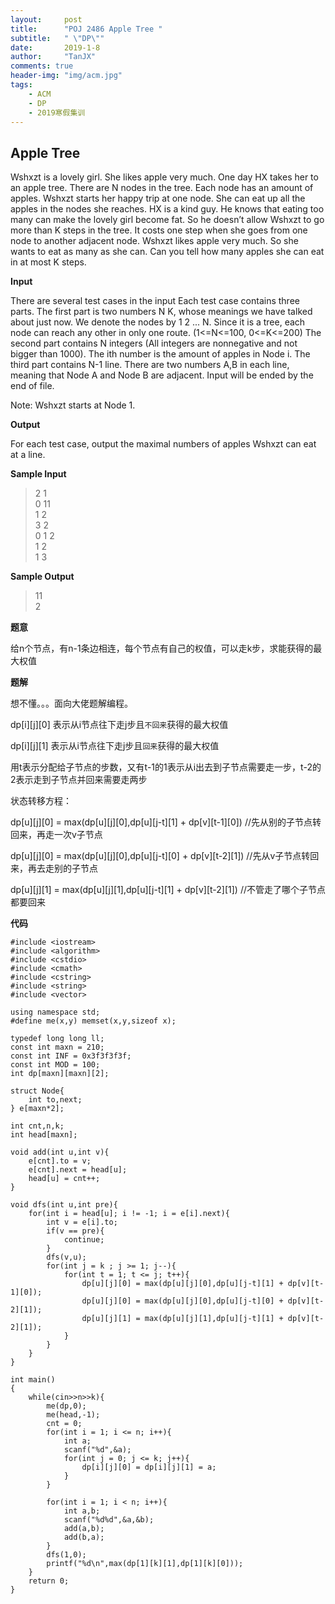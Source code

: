 ```yaml
---
layout:     post
title:      "POJ 2486 Apple Tree "
subtitle:   " \"DP\""
date:       2019-1-8
author:     "TanJX"
comments: true
header-img: "img/acm.jpg"
tags:
    - ACM
    - DP
    - 2019寒假集训
---
```


## Apple Tree 

Wshxzt is a lovely girl. She likes apple very much. One day HX takes her to an apple tree. There are N nodes in the tree. Each node has an amount of apples. Wshxzt starts her happy trip at one node. She can eat up all the apples in the nodes she reaches. HX is a kind guy. He knows that eating too many can make the lovely girl become fat. So he doesn’t allow Wshxzt to go more than K steps in the tree. It costs one step when she goes from one node to another adjacent node. Wshxzt likes apple very much. So she wants to eat as many as she can. Can you tell how many apples she can eat in at most K steps.

**Input**

There are several test cases in the input 
Each test case contains three parts. 
The first part is two numbers N K, whose meanings we have talked about just now. We denote the nodes by 1 2 ... N. Since it is a tree, each node can reach any other in only one route. (1<=N<=100, 0<=K<=200) 
The second part contains N integers (All integers are nonnegative and not bigger than 1000). The ith number is the amount of apples in Node i. 
The third part contains N-1 line. There are two numbers A,B in each line, meaning that Node A and Node B are adjacent. 
Input will be ended by the end of file. 

Note: Wshxzt starts at Node 1.

**Output**

For each test case, output the maximal numbers of apples Wshxzt can eat at a line.

**Sample Input**

>2 1<br> 
0 11<br>
1 2<br>
3 2<br>
0 1 2<br>
1 2<br>
1 3<br>

**Sample Output**

>11<br>
2<br>

**题意**

给n个节点，有n-1条边相连，每个节点有自己的权值，可以走k步，求能获得的最大权值

**题解**

想不懂。。。面向大佬题解编程。

dp[i][j][0] 表示从i节点往下走j步且```不回来```获得的最大权值

dp[i][j][1] 表示从i节点往下走j步且```回来```获得的最大权值

用t表示分配给子节点的步数，又有t-1的1表示从i出去到子节点需要走一步，t-2的2表示走到子节点并回来需要走两步

状态转移方程：

dp[u][j][0] = max(dp[u][j][0],dp[u][j-t][1] + dp[v][t-1][0])        //先从别的子节点转回来，再走一次v子节点

dp[u][j][0] = max(dp[u][j][0],dp[u][j-t][0] + dp[v][t-2][1])        //先从v子节点转回来，再去走别的子节点

dp[u][j][1] = max(dp[u][j][1],dp[u][j-t][1] + dp[v][t-2][1])        //不管走了哪个子节点都要回来

**代码**

```
#include <iostream>
#include <algorithm>
#include <cstdio>
#include <cmath>
#include <cstring>
#include <string>
#include <vector>

using namespace std;
#define me(x,y) memset(x,y,sizeof x);

typedef long long ll;
const int maxn = 210;
const int INF = 0x3f3f3f3f;
const int MOD = 100;
int dp[maxn][maxn][2];

struct Node{
    int to,next;
} e[maxn*2];

int cnt,n,k;
int head[maxn];

void add(int u,int v){
    e[cnt].to = v;
    e[cnt].next = head[u];
    head[u] = cnt++;
}

void dfs(int u,int pre){
    for(int i = head[u]; i != -1; i = e[i].next){
        int v = e[i].to;
        if(v == pre){
            continue;
        }
        dfs(v,u);
        for(int j = k ; j >= 1; j--){
            for(int t = 1; t <= j; t++){
                dp[u][j][0] = max(dp[u][j][0],dp[u][j-t][1] + dp[v][t-1][0]);
                dp[u][j][0] = max(dp[u][j][0],dp[u][j-t][0] + dp[v][t-2][1]);
                dp[u][j][1] = max(dp[u][j][1],dp[u][j-t][1] + dp[v][t-2][1]);
            }
        }
    }
}

int main()
{
    while(cin>>n>>k){
        me(dp,0);
        me(head,-1);
        cnt = 0;
        for(int i = 1; i <= n; i++){
            int a;
            scanf("%d",&a);
            for(int j = 0; j <= k; j++){
                dp[i][j][0] = dp[i][j][1] = a;
            }
        }

        for(int i = 1; i < n; i++){
            int a,b;
            scanf("%d%d",&a,&b);
            add(a,b);
            add(b,a);
        }
        dfs(1,0);
        printf("%d\n",max(dp[1][k][1],dp[1][k][0]));
    }
    return 0;
}

```